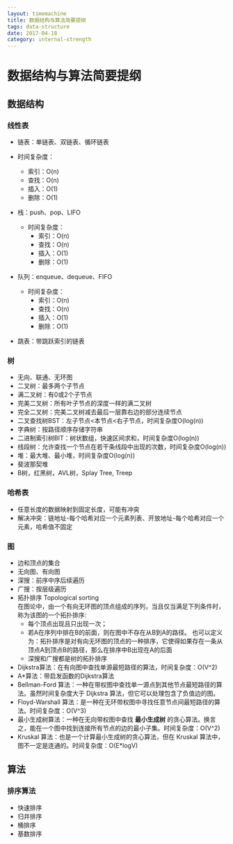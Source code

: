 ```yaml
---
layout: timemachine
title: 数据结构与算法简要提纲
tags: data-structure
date: 2017-04-18
category: internal-strength
---
```

# 数据结构与算法简要提纲

## 数据结构
### 线性表
 * 链表：单链表、双链表、循环链表
  * 时间复杂度：
	  * 索引：O(n)
	  * 查找：O(n)
	  * 插入：O(1)
	  * 删除：O(1)

  * 栈：push、pop、LIFO
    * 时间复杂度：
      * 索引：O(n)
      * 查找：O(n)
      * 插入：O(1)
      * 删除：O(1)

  * 队列：enqueue、dequeue、FIFO
    * 时间复杂度：
      * 索引：O(n)
      * 查找：O(n)
      * 插入：O(1)
      * 删除：O(1)
  * 跳表：带跳跃索引的链表

### 树
 * 无向、联通、无环图
 * 二叉树：最多两个子节点
  * 满二叉树：有0或2个子节点
  * 完美二叉树：所有叶子节点的深度一样的满二叉树
  * 完全二叉树：完美二叉树减去最后一层靠右边的部分连续节点
  * 二叉查找树BST：左子节点<本节点<右子节点，时间复杂度O(log(n))
 * 字典树：按路径顺序存储字符串
 * 二进制索引树BIT：树状数组，快速区间求和，时间复杂度O(log(n))
 * 线段树：允许查找一个节点在若干条线段中出现的次数，时间复杂度O(log(n))
 * 堆：最大堆、最小堆，时间复杂度O(log(n))
 * 斐波那契堆
 * B树，红黑树，AVL树，Splay Tree, Treep

### 哈希表
 * 任意长度的数据映射到固定长度，可能有冲突
 * 解决冲突：链地址-每个哈希对应一个元素列表、开放地址-每个哈希对应一个元素，哈希值不固定

### 图
 * 边和顶点的集合
 * 无向图、有向图
 * 深搜：前序中序后续遍历
 * 广搜：按层级遍历
 * 拓扑排序 Topological sorting  
   在图论中，由一个有向无环图的顶点组成的序列，当且仅当满足下列条件时，称为该图的一个拓扑排序:
   * 每个顶点出现且只出现一次；
   * 若A在序列中排在B的前面，则在图中不存在从B到A的路径。
   也可以定义为：拓扑排序是对有向无环图的顶点的一种排序，它使得如果存在一条从顶点A到顶点B的路径，那么在排序中B出现在A的后面
   * 深搜和广搜都是树的拓扑排序
 * Dijkstra算法：在有向图中查找单源最短路径的算法，时间复杂度：O(V^2)
 * A*算法：带启发函数的Dijkstra算法
 * Bellman-Ford 算法：一种在带权图中查找单一源点到其他节点最短路径的算法。虽然时间复杂度大于 Dijkstra 算法，但它可以处理包含了负值边的图。
 * Floyd-Warshall 算法：是一种在无环带权图中寻找任意节点间最短路径的算法。时间复杂度：O(V^3)
 * 最小生成树算法：一种在无向带权图中查找 **最小生成树** 的贪心算法。换言之，能在一个图中找到连接所有节点的边的最小子集。时间复杂度：O(V^2)
 * Kruskal 算法：也是一个计算最小生成树的贪心算法，但在 Kruskal 算法中，图不一定是连通的。时间复杂度：O(E*logV)

## 算法
### 排序算法
 * 快速排序
 * 归并排序
 * 桶排序
 * 基数排序
